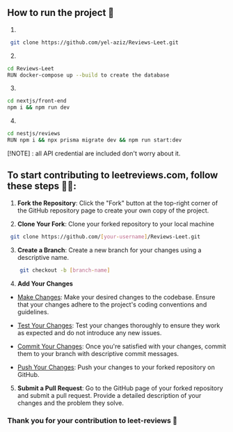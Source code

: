 ## How to run the project 🚀
1.
```bash
 git clone https://github.com/yel-aziz/Reviews-Leet.git
```
2.
```bash
cd Reviews-Leet
RUN docker-compose up --build to create the database
```
3.
```bash
cd nextjs/front-end
npm i && npm run dev
```
4.
```bash
cd nestjs/reviews
RUN npm i && npx prisma migrate dev && npm run start:dev
```

[!NOTE] : all API credential are included don't worry about it.

## To start contributing to leetreviews.com, follow these steps 🤝🌱:

1. __Fork the Repository__: Click the "Fork" button at the top-right corner of the GitHub repository page to create your own copy of the project.

2. __Clone Your Fork__: Clone your forked repository to your local machine
```bash
 git clone https://github.com/[your-username]/Reviews-Leet.git
```

3. __Create a Branch__: Create a new branch for your changes using a descriptive name.
```bash
    git checkout -b [branch-name]
```

4. __Add Your Changes__
- <u>Make Changes</u>: Make your desired changes to the codebase. Ensure that your changes adhere to the project's coding conventions and guidelines.

- <u>Test Your Changes</u>: Test your changes thoroughly to ensure they work as expected and do not introduce any new issues.
- <u>Commit Your Changes</u>: Once you're satisfied with your changes, commit them to your branch with descriptive commit messages.

- <u>Push Your Changes</u>: Push your changes to your forked repository on GitHub.

5. __Submit a Pull Request__: Go to the GitHub page of your forked repository and submit a pull request. Provide a detailed description of your changes and the problem they solve.

### Thank you for your contribution to leet-reviews 🤗